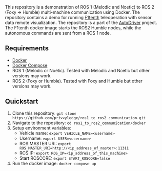 This repository is a demonstration of ROS 1 (Melodic and Noetic) to ROS 2 (Foxy -> Humble) multi-machine communication using Docker. The repository contains a demo for running [F1tenth](https://github.com/privvyledge/autodriver.f1tenth.git) teleoperation with sensor data remote visualization. The repository is a part of the [AutoDriver](https://github.com/privvyledge/autodriver.git) project. The F1tenth docker image starts the ROS2 Humble nodes, while the autonomous commands are sent from a ROS 1 node.

## Requirements
- [Docker](https://docs.docker.com/get-docker/)
- [Docker Compose](https://docs.docker.com/compose/install/)
- ROS 1 (Melodic or Noetic). Tested with Melodic and Noetic but other versions may work.
- ROS 2 (Foxy or Humble). Tested with Foxy and Humble but other versions may work.

## Quickstart
1. Clone this repository: `git clone https://github.com/privvyledge/ros1_to_ros2_communication.git`
2. Navigate to the repository: `cd ros1_to_ros2_communication/docker`
3. Setup environment variables:
   - Vehicle name: `export VEHICLE_NAME=<username>`
   - Username: `export USER=<username>`
   - ROS MASTER URI: `export ROS_MASTER_URI=http://<ip_address_of_master>:11311`
   - ROS IP: `export ROS_IP=<ip_address_of_this_machine>`
   - Start ROSCORE: `export START_ROSCORE=false`
4. Run the docker image: `docker-compose up`

